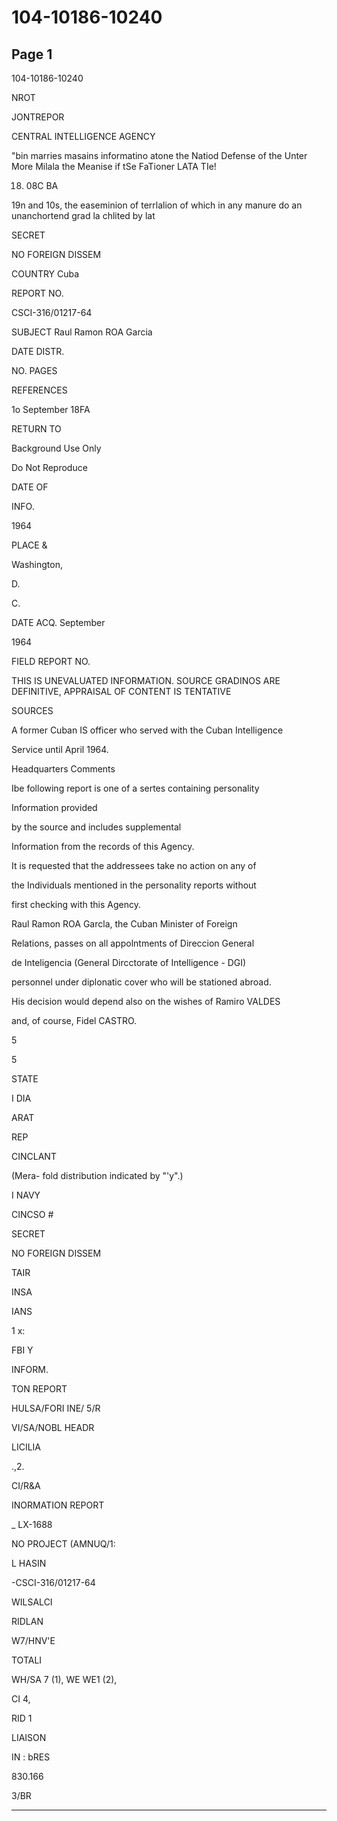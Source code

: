 # 104-10186-10240

## Page 1

104-10186-10240

NROT

JONTREPOR

CENTRAL INTELLIGENCE AGENCY

"bin marries masains informatino atone the Natiod Defense of the Unter More Milala the Meanise if tSe FaTioner LATA TIe!

18. 08C BA

19n and 10s, the easeminion of terrlalion of which in any manure do an unanchortend grad la chlited by lat

SECRET

NO FOREIGN DISSEM

COUNTRY Cuba

REPORT NO.

CSCI-316/01217-64

SUBJECT Raul Ramon ROA Garcia

DATE DISTR.

NO. PAGES

REFERENCES

1o September 18FA

RETURN TO

Background Use Only

Do Not Reproduce

DATE OF

INFO.

1964

PLACE &

Washington,

D.

C.

DATE ACQ. September

1964

FIELD REPORT NO.

THIS IS UNEVALUATED INFORMATION. SOURCE GRADINOS ARE DEFINITIVE, APPRAISAL OF CONTENT IS TENTATIVE

SOURCES

A former Cuban IS officer who served with the Cuban Intelligence

Service until April 1964.

Headquarters Comments

Ibe following report is one of a sertes containing personality

Information provided

by the source and includes supplemental

Information from the records of this Agency.

It is requested that the addressees take no action on any of

the Individuals mentioned in the personality reports without

first checking with this Agency.

Raul Ramon ROA Garcla, the Cuban Minister of Foreign

Relations, passes on all appolntments of Direccion General

de Inteligencia (General Dircctorate of Intelligence - DGI)

personnel under diplonatic cover who will be stationed abroad.

His decision would depend also on the wishes of Ramiro VALDES

and, of course, Fidel CASTRO.

5

5

STATE

I DIA

ARAT

REP

CINCLANT

(Mera- fold distribution indicated by "'y".)

I NAVY

CINCSO #

SECRET

NO FOREIGN DISSEM

TAIR

INSA

IANS

1 x:

FBI Y

INFORM.

TON REPORT

HULSA/FORI INE/ 5/R

VI/SA/NOBL HEADR

LICILIA

.,2.

CI/R&A

INORMATION REPORT

_ LX-1688

NO PROJECT (AMNUQ/1:

L HASIN

-CSCI-316/01217-64

WILSALCI

RIDLAN

W7/HNV'E

TOTALI

WH/SA 7 (1), WE WE1 (2),

CI 4,

RID 1

LIAISON

IN : bRES

830.166

3/BR

---

